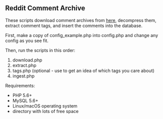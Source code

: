Reddit Comment Archive
---
These scripts download comment archives from [here](http://files.pushshift.io/reddit/comments/), decompress them, 
extract comment tags, and insert the comments into the database.

First, make a copy of config_example.php into config.php and change any config as you see fit.

Then, run the scripts in this order:
1. download.php
2. extract.php
3. tags.php (optional - use to get an idea of which tags you care about)
4. ingest.php

Requirements:
* PHP 5.6+
* MySQL 5.6+
* Linux/macOS operating system
* directory with lots of free space
